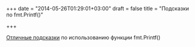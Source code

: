 +++
date = "2014-05-26T01:29:01+03:00"
draft = false
title = "Подсказки по fmt.Printf()"

+++

<p><a href="http://golang-examples.tumblr.com/post/86795367134/fmt-printf-format-reference-cheat-sheet">Отличные подсказки</a>&nbsp;по&nbsp;использованию&nbsp;функции fmt.Printf()</p>

